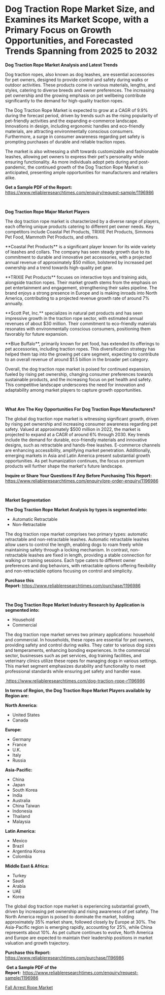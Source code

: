 <p><h1>Dog Traction Rope Market Size, and Examines its Market Scope, with a Primary Focus on Growth Opportunities, and Forecasted Trends Spanning from 2025 to 2032</h1></p><p><strong>Dog Traction Rope Market Analysis and Latest Trends</strong></p>
<p><p>Dog traction ropes, also known as dog leashes, are essential accessories for pet owners, designed to provide control and safety during walks or outdoor activities. These products come in various materials, lengths, and styles, catering to diverse breeds and owner preferences. The increasing pet ownership and the growing emphasis on pet wellbeing contribute significantly to the demand for high-quality traction ropes.</p><p>The Dog Traction Rope Market is expected to grow at a CAGR of 9.9% during the forecast period, driven by trends such as the rising popularity of pet-friendly activities and the expanding e-commerce landscape. Innovations in design, including ergonomic handles and eco-friendly materials, are attracting environmentally conscious consumers. Furthermore, a surge in consumer awareness regarding pet safety is prompting purchases of durable and reliable traction ropes.</p><p>The market is also witnessing a shift towards customizable and fashionable leashes, allowing pet owners to express their pet's personality while ensuring functionality. As more individuals adopt pets during and post-pandemic, the continued growth of the Dog Traction Rope Market is anticipated, presenting ample opportunities for manufacturers and retailers alike.</p></p>
<p><strong>Get a Sample PDF of the Report:&nbsp;</strong> <a href="https://www.reliableresearchtimes.com/enquiry/request-sample/1196986?utm_campaign=2940&utm_medium=2&utm_source=Github&utm_content=ia&utm_term=04042025&utm_id=dog-traction-rope">https://www.reliableresearchtimes.com/enquiry/request-sample/1196986</a></p>
<p>&nbsp;</p>
<p><strong>Dog Traction Rope Major Market Players</strong></p>
<p><p>The dog traction rope market is characterized by a diverse range of players, each offering unique products catering to different pet owner needs. Key competitors include Coastal Pet Products, TRIXIE Pet Products, Simmons Pet Food, Mammoth Pet Products, and others.</p><p>**Coastal Pet Products** is a significant player known for its wide variety of leashes and collars. The company has seen steady growth due to its commitment to durable and innovative pet accessories, with a projected annual revenue of approximately $50 million, bolstered by increased pet ownership and a trend towards high-quality pet gear.</p><p>**TRIXIE Pet Products** focuses on interactive toys and training aids, alongside traction ropes. Their market growth stems from the emphasis on pet entertainment and engagement, strengthening their sales pipeline. The brand enjoys a strong presence in Europe and is making inroads into North America, contributing to a projected revenue growth rate of around 7% annually.</p><p>**Scott Pet, Inc.** specializes in natural pet products and has seen impressive growth in the traction rope sector, with estimated annual revenues of about $30 million. Their commitment to eco-friendly materials resonates with environmentally conscious consumers, positioning them favorably for future expansion.</p><p>**Blue Buffalo**, primarily known for pet food, has extended its offerings to pet accessories, including traction ropes. This diversification strategy has helped them tap into the growing pet care segment, expecting to contribute to an overall revenue of around $1.5 billion in the broader pet category.</p><p>Overall, the dog traction rope market is poised for continued expansion, fueled by rising pet ownership, changing consumer preferences towards sustainable products, and the increasing focus on pet health and safety. This competitive landscape underscores the need for innovation and adaptability among market players to capture growth opportunities.</p></p>
<p>&nbsp;</p>
<p><strong>What Are The Key Opportunities For Dog Traction Rope Manufacturers?</strong></p>
<p><p>The global dog traction rope market is witnessing significant growth, driven by rising pet ownership and increasing consumer awareness regarding pet safety. Valued at approximately $500 million in 2022, the market is projected to expand at a CAGR of around 6% through 2030. Key trends include the demand for durable, eco-friendly materials and innovative designs, such as retractable and hands-free leashes. E-commerce channels are enhancing accessibility, amplifying market penetration. Additionally, emerging markets in Asia and Latin America present substantial growth opportunities. As pet humanization continues, the focus on premium products will further shape the market's future landscape.</p></p>
<p><strong>Inquire or Share Your Questions If Any Before Purchasing This Report:</strong> <a href="https://www.reliableresearchtimes.com/enquiry/pre-order-enquiry/1196986?utm_campaign=2940&utm_medium=2&utm_source=Github&utm_content=ia&utm_term=04042025&utm_id=dog-traction-rope">https://www.reliableresearchtimes.com/enquiry/pre-order-enquiry/1196986</a></p>
<p>&nbsp;</p>
<p><strong>Market Segmentation</strong></p>
<p><strong>The Dog Traction Rope Market Analysis by types is segmented into:</strong></p>
<p><ul><li>Automatic Retractable</li><li>Non-Retractable</li></ul></p>
<p><p>The dog traction rope market comprises two primary types: automatic retractable and non-retractable leashes. Automatic retractable leashes allow users to control the length, enabling dogs to roam freely while maintaining safety through a locking mechanism. In contrast, non-retractable leashes are fixed in length, providing a stable connection for walking or training sessions. Each type caters to different owner preferences and dog behaviors, with retractable options offering flexibility and non-retractable options focusing on control and simplicity.</p></p>
<p><strong>Purchase this Report:&nbsp;</strong><a href="https://www.reliableresearchtimes.com/purchase/1196986?utm_campaign=2940&utm_medium=2&utm_source=Github&utm_content=ia&utm_term=04042025&utm_id=dog-traction-rope">https://www.reliableresearchtimes.com/purchase/1196986</a></p>
<p>&nbsp;</p>
<p><strong>The Dog Traction Rope Market Industry Research by Application is segmented into:</strong></p>
<p><ul><li>Household</li><li>Commercial</li></ul></p>
<p><p>The dog traction rope market serves two primary applications: household and commercial. In households, these ropes are essential for pet owners, providing safety and control during walks. They cater to various dog sizes and temperaments, enhancing bonding experiences. In the commercial sector, businesses such as pet services, dog training facilities, and veterinary clinics utilize these ropes for managing dogs in various settings. This market segment emphasizes durability and functionality to meet professional standards while ensuring pet safety and handler ease.</p></p>
<p><a href="https://www.reliableresearchtimes.com/dog-traction-rope-r1196986?utm_campaign=2940&utm_medium=2&utm_source=Github&utm_content=ia&utm_term=04042025&utm_id=dog-traction-rope">&nbsp;https://www.reliableresearchtimes.com/dog-traction-rope-r1196986</a></p>
<p><strong>In terms of Region, the Dog Traction Rope Market Players available by Region are:</strong></p>
<p>
    <p> <strong> North America: </strong>
        <ul>
            <li>United States</li>
            <li>Canada</li>
        </ul>
        </p> 
    <p> <strong> Europe: </strong>
        <ul>
            <li>Germany</li>
            <li>France</li>
            <li>U.K.</li>
            <li>Italy</li>
            <li>Russia</li>
        </ul>
        </p> 
    <p> <strong> Asia-Pacific: </strong>
        <ul>
            <li>China</li>
            <li>Japan</li>
            <li>South Korea</li>
            <li>India</li>
            <li>Australia</li>
            <li>China Taiwan</li>
            <li>Indonesia</li>
            <li>Thailand</li>
            <li>Malaysia</li>
        </ul>
        </p> 
    <p> <strong> Latin America: </strong>
        <ul>
            <li>Mexico</li>
            <li>Brazil</li>
            <li>Argentina Korea</li>
            <li>Colombia</li>
        </ul>
        </p> 
    <p> <strong> Middle East & Africa: </strong>
        <ul>
            <li>Turkey</li>
            <li>Saudi</li>
            <li>Arabia</li>
            <li>UAE</li>
            <li>Korea</li>
        </ul>
    </p>
    </p>
<p><p>The global dog traction rope market is experiencing substantial growth, driven by increasing pet ownership and rising awareness of pet safety. The North America region is poised to dominate the market, holding approximately 35% market share, followed closely by Europe at 30%. The Asia-Pacific region is emerging rapidly, accounting for 25%, while China represents about 10%. As pet culture continues to evolve, North America and Europe are expected to maintain their leadership positions in market valuation and growth trajectory.</p></p>
<p><strong>Purchase this Report: </strong><a href="https://www.reliableresearchtimes.com/purchase/1196986?utm_campaign=2940&utm_medium=2&utm_source=Github&utm_content=ia&utm_term=04042025&utm_id=dog-traction-rope">https://www.reliableresearchtimes.com/purchase/1196986</a></p>
<p>&nbsp;<strong>Get a Sample PDF of the Report:&nbsp;&nbsp;</strong><a href="https://www.reliableresearchtimes.com/enquiry/request-sample/1196986?utm_campaign=2940&utm_medium=2&utm_source=Github&utm_content=ia&utm_term=04042025&utm_id=dog-traction-rope">https://www.reliableresearchtimes.com/enquiry/request-sample/1196986</a></p>
<p><strong></strong></p>
<p><p><a href="https://github.com/ElviraLeka1962/Market-Research-Report-List-1/blob/main/fall-arrest-rope-market.md?utm_campaign=2940&utm_medium=2&utm_source=Github&utm_content=ia&utm_term=04042025&utm_id=dog-traction-rope">Fall Arrest Rope Market</a></p></p>